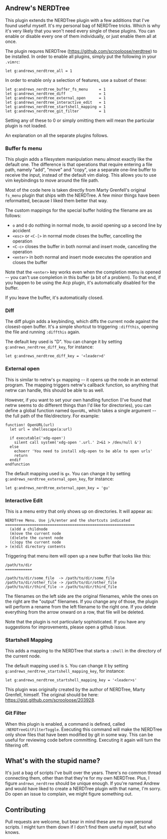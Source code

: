 ## Andrew's NERDTree

This plugin extends the NERDTree plugin with a few additions that I've found useful myself. It's my personal bag of NERDTree tricks. Which is why it's very likely that you won't need every single of these plugins. You can enable or disable every one of them individually, or just enable them all at once.

The plugin requres NERDTree (https://github.com/scrooloose/nerdtree) to be installed. In order
to enable all plugins, simply put the following in your `.vimrc`:

``` vim
let g:andrews_nerdtree_all = 1
```

In order to enable only a selection of features, use a subset of these:

``` vim
let g:andrews_nerdtree_buffer_fs_menu     = 1
let g:andrews_nerdtree_diff               = 1
let g:andrews_nerdtree_external_open      = 1
let g:andrews_nerdtree_interactive_edit   = 1
let g:andrews_nerdtree_startshell_mapping = 1
let g:andrews_nerdtree_git_filter         = 1
```

Setting any of these to 0 or simply omitting them will mean the particular plugin is not loaded.

An explanation on all the separate plugins follows.

### Buffer fs menu

This plugin adds a filesystem manipulation menu almost exactly like the default one. The difference is that operations that require entering a file path, namely "add", "move" and "copy", use a separate one-line buffer to receive the input, instead of the default vim dialog. This allows you to use vim keybindings to move around the file path.

Most of the code here is taken directly from Marty Grenfell's original `fs_menu` plugin that ships with the NERDTree. A few minor things have been reformatted, because I liked them better that way.

The custom mappings for the special buffer holding the filename are as follows:

  - `o` and `O` do nothing in normal mode, to avoid opening up a second line by accident
  - `<esc>` or `<C-[>` in normal mode closes the buffer, cancelling the operation
  - `<C-c>` closes the buffer in both normal and insert mode, cancelling the operation
  - `<enter>` in both normal and insert mode executes the operation and closes the buffer

Note that the `<enter>` key works even when the completion menu is opened -- you can't use completion in this buffer (a bit of a problem). To that end, if you happen to be using the Acp plugin, it's automatically disabled for the buffer.

If you leave the buffer, it's automatically closed.

### Diff

The diff plugin adds a keybinding, which diffs the current node against the closest-open buffer. It's a simple shortcut to triggering `:diffthis`, opening the file and running `:diffthis` again.

The default key used is "D". You can change it by setting `g:andrews_nerdtree_diff_key`, for instance:

``` vim
let g:andrews_nerdtree_diff_key = '<leader>d'
```

### External open

This is similar to netrw's `gx` mapping -- it opens up the node in an external program. The mapping triggers netrw's callback function, so anything that netrw can handle, this should be able to as well.

However, if you want to set your own handling function (I've found that netrw seems to do different things than I'd like for directories), you can define a global function named `OpenURL`, which takes a single argument -- the full path of the file/directory. For example:

``` vim
function! OpenURL(url)
  let url = shellescape(a:url)

  if executable('xdg-open')
    silent call system('xdg-open '.url.' 2>&1 > /dev/null &')
  else
    echoerr 'You need to install xdg-open to be able to open urls'
    return
  endif
endfunction
```

The default mapping used is `gx`. You can change it by setting
`g:andrews_nerdtree_external_open_key`, for instance:

``` vim
let g:andrews_nerdtree_external_open_key = 'gu'
```

### Interactive Edit

This is a menu entry that only shows up on directories. It will appear as:

```
NERDTree Menu. Use j/k/enter and the shortcuts indicated
==========================================================
  (a)dd a childnode
  (m)ove the current node
  (d)elete the curent node
  (c)opy the current node
> (e)dit directory contents
```

Triggering that menu item will open up a new buffer that looks like this:

```
/path/to/dir
============

/path/to/dir/some_file  -> /path/to/dir/some_file
/path/to/dir/other_file -> /path/to/dir/other_file
/path/to/dir/third_file -> /path/to/dir/third_file
```

The filenames on the left side are the original filenames, while the ones on the right are the "output" filenames. If you change any of those, the plugin will perform a rename from the left filename to the right one. If you delete everything from the arrow onward on a row, that file will be deleted.

Note that the plugin is not particularly sophisticated. If you have any suggestions for improvements, please open a github issue.

### Startshell Mapping

This adds a mapping to the NERDTree that starts a `:shell` in the directory of the current node.

The default mapping used is `S`. You can change it by setting `g:andrews_nerdtree_startshell_mapping_key`, for instance:

``` vim
let g:andrews_nerdtree_startshell_mapping_key = '<leader>s'
```

This plugin was originally created by the author of NERDTree, Marty Grenfell, himself. The original should be here: https://gist.github.com/scrooloose/203928.

### Git Filter

When this plugin is enabled, a command is defined, called `:NERDTreeGitFilterToggle`. Executing this command will make the NERDTree only show files that have been modified by git in some way. This can be useful for reviewing code before committing. Executing it again will turn the filtering off.

## What's with the stupid name?

It's just a bag of scripts I've built over the years. There's no common thread connecting them, other than that they're for my own NERDTree. Plus, I figure `andrews_nerdtree` should be unique enough. If you're named Andrew and would have liked to create a NERDTree plugin with that name, I'm sorry. Do open an issue to complain, we might figure something out.

## Contributing

Pull requests are welcome, but bear in mind these are my own personal scripts. I might turn them down if I don't find them useful myself, but who knows.
